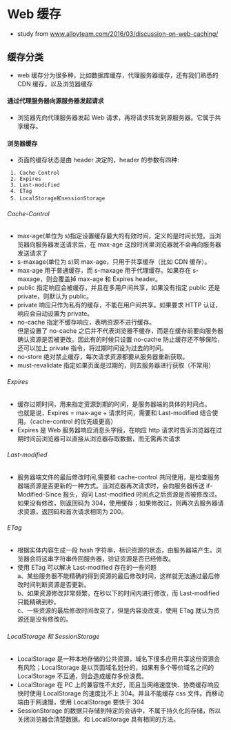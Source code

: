 # Web 缓存

- study from www.alloyteam.com/2016/03/discussion-on-web-caching/

## 缓存分类

- web 缓存分为很多种，比如数据库缓存，代理服务器缓存，还有我们熟悉的 CDN 缓存，以及浏览器缓存

#### 通过代理服务器向源服务器发起请求

- 浏览器先向代理服务器发起 Web 请求，再将请求转发到源服务器。它属于共享缓存。

#### 浏览器缓存

- 页面的缓存状态是由 header 决定的，header 的参数有四种:

```
 1. Cache-Control
 2. Expires
 3. Last-modified
 4. ETag
 5. LocalStorage和sessionStorage
```

###### Cache-Control

- max-age(单位为 s)指定设置缓存最大的有效时间，定义的是时间长短。当浏览器向服务器发送请求后，在 max-age 这段时间里浏览器就不会再向服务器发送请求了
- s-maxage(单位为 s)同 max-age，只用于共享缓存（比如 CDN 缓存）。
- max-age 用于普通缓存，而 s-maxage 用于代理缓存。如果存在 s-maxage，则会覆盖掉 max-age 和 Expires header。
- public 指定响应会被缓存，并且在多用户间共享，如果没有指定 public 还是 private，则默认为 public。
- private 响应只作为私有的缓存，不能在用户间共享。如果要求 HTTP 认证，响应会自动设置为 private。
- no-cache 指定不缓存响应，表明资源不进行缓存。 <br> 但是设置了 no-cache 之后并不代表浏览器不缓存，而是在缓存前要向服务器确认资源是否被更改。因此有的时候只设置 no-cache 防止缓存还不够保险，还可以加上 private 指令，将过期时间设为过去的时间。
- no-store 绝对禁止缓存，每次请求资源都要从服务器重新获取。
- must-revalidate 指定如果页面是过期的，则去服务器进行获取（不常用）

###### Expires

- 缓存过期时间，用来指定资源到期的时间，是服务器端的具体的时间点。<br>也就是说，Expires = max-age + 请求时间，需要和 Last-modified 结合使用。（cache-control 的优先级更高）
- Expires 是 Web 服务器响应消息头字段，在响应 http 请求时告诉浏览器在过期时间前浏览器可以直接从浏览器存取数据，而无需再次请求

###### Last-modified

- 服务器端文件的最后修改时间,需要和 cache-control 共同使用，是检查服务器端资源是否更新的一种方式。当浏览器再次请求时，会向服务器传送 if-Modified-Since 报头，询问 Last-modified 时间点之后资源是否被修改过。如果没有修改，则返回码为 304，使用缓存；如果修改过，则再次去服务器请求资源，返回码和首次请求相同为 200。

###### ETag

- 根据实体内容生成一段 hash 字符串，标识资源的状态，由服务器端产生。浏览器会将这串字符串传回服务器，验证资源是否已经修改。
- 使用 ETag 可以解决 Last-modified 存在的一些问题<br> a、某些服务器不能精确的得到资源的最后修改时间，这样就无法通过最后修改时间判断资源是否更新。<br>b、如果资源修改非常频繁，在秒以下的时间内进行修改，而 Last-modified 只能精确到秒。<br>c、一些资源的最后修改时间改变了，但是内容没改变，使用 ETag 就认为资源还是没有修改的。

###### LocalStorage 和 SessionStorage

- LocalStorage 是一种本地存储的公共资源，域名下很多应用共享这份资源会有风险；LocalStorage 是以页面域名划分的，如果有多个等价域名之间的 LocalStorage 不互通，则会造成缓存多份浪费。
- LocalStorage 在 PC 上的兼容性不太好，而且当网络速度快、协商缓存响应快时使用 LocalStorage 的速度比不上 304。并且不能缓存 css 文件。而移动端由于网速慢，使用 LocalStorage 要快于 304
- SessionStorage 的数据只存储到特定的会话中，不属于持久化的存储，所以关闭浏览器会清楚数据。和 LocalStorage 具有相同的方法。
